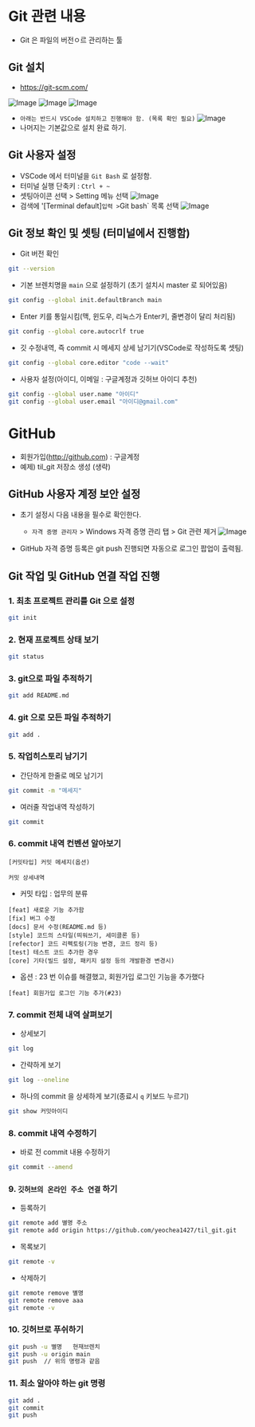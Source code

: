 # Git 관련 내용

- Git 은 파일의 버전ㅇ르 관리하는 툴

## Git 설치

- https://git-scm.com/

![Image](https://github.com/user-attachments/assets/f7e46368-8fe7-4ed5-b2f4-063a34047481)
![Image](https://github.com/user-attachments/assets/353d2b02-6678-42e9-8414-523238a09043)
![Image](https://github.com/user-attachments/assets/4d34e225-6522-4afa-b079-ab8b2ebf76d4)

- `아래는 반드시 VSCode 설치하고 진행해야 함. (목록 확인 필요)`
  ![Image](https://github.com/user-attachments/assets/c111e424-2037-40a2-8f80-04e29181e432)
- 나머지는 기본값으로 설치 완료 하기.

## Git 사용자 설정

- VSCode 에서 터미널을 `Git Bash` 로 설정함.
- 터미널 실행 단축키 : `Ctrl + ~`
- 셋팅아이콘 선택 > Setting 메뉴 선택
  ![Image](https://github.com/user-attachments/assets/67bb5500-6afd-46ec-9a3b-348b376ed0b5)
- 검색에 '[Terminal default]`입력 >`Git bash` 목록 선택
  ![Image](https://github.com/user-attachments/assets/81566123-8a17-495c-affd-b3d5536aec49)

## Git 정보 확인 및 셋팅 (터미널에서 진행함)

- Git 버전 확인

```bash
git --version
```

- 기본 브렌치명을 `main` 으로 설정하기 (초기 설치시 master 로 되어있음)

```bash
git config --global init.defaultBranch main
```

- Enter 키를 통일시킴(맥, 윈도우, 리눅스가 Enter키, 줄변경이 달리 처리됨)

```bash
git config --global core.autocrlf true
```

- 깃 수정내역, 즉 commit 시 메세지 상세 남기기(VSCode로 작성하도록 셋팅)

```bash
git config --global core.editor "code --wait"
```

- 사용자 설정(아이디, 이메일 : 구글계정과 깃허브 아이디 추천)

```bash
git config --global user.name "아이디"
git config --global user.email "아이디@gmail.com"
```

# GitHub

- 회원가입(http://github.com) : 구글계정
- 예제) til_git 저장소 생성 (생략)

## GitHub 사용자 계정 보안 설정

- 초기 설정시 다음 내용을 필수로 확인한다.

  - `자격 증명 관리자` > Windows 자격 증명 관리 탭 > Git 관련 제거
    ![Image](https://github.com/user-attachments/assets/c1ec3dbb-88a2-4cba-bf21-bfcbe92b7552)

- GitHub 자격 증명 등록은 git push 진행되면 자동으로 로그인 팝업이 출력됨.

## Git 작업 및 GitHub 연결 작업 진행

### 1. 최초 프로젝트 관리를 Git 으로 설정

```bash
git init
```

### 2. 현재 프로젝트 상태 보기

```bash
git status
```

### 3. git으로 파일 추적하기

```bash
git add README.md
```

### 4. git 으로 모든 파일 추적하기

```bash
git add .
```

### 5. 작업히스토리 남기기

- 간단하게 한줄로 메모 남기기

```bash
git commit -m "메세지"
```

- 여러줄 작업내역 작성하기

```bash
git commit
```

### 6. commit 내역 컨벤션 알아보기

```
[커밋타입] 커밋 메세지(옵션)

커밋 상세내역

```

- 커밋 타입 : 업무의 분류

```
[feat] 새로운 기능 추가함
[fix] 버그 수정
[docs] 문서 수정(README.md 등)
[style] 코드의 스타일(띄워쓰기, 세미클론 등)
[refector] 코드 리펙토링(기능 변경, 코드 정리 등)
[test] 테스트 코드 추가한 경우
[core] 기타(빌드 설정, 패키지 설정 등의 개발환경 변경시)
```

- 옵션 : 23 번 이슈를 해결했고, 회원가입 로그인 기능을 추가했다

```
[feat] 회원가입 로그인 기능 추가(#23)
```

### 7. commit 전체 내역 살펴보기

- 상세보기

```bash
git log
```

- 간략하게 보기

```bash
git log --oneline
```

- 하나의 commit 을 상세하게 보기(종료시 `q` 키보드 누르기)

```bash
git show 커밋아이디
```

### 8. commit 내역 수정하기

- 바로 전 commit 내용 수정하기

```bash
git commit --amend
```

### 9. `깃허브의 온라인 주소 연결` 하기

- 등록하기

```bash
git remote add 별명 주소
git remote add origin https://github.com/yeochea1427/til_git.git
```

<!-- 깃허브 사이트에서 주소 확인하고 복사하기 -->

- 목록보기

```bash
git remote -v
```

- 삭제하기

```bash
git remote remove 별명
git remote remove aaa
git remote -v
```

### 10. 깃허브로 푸쉬하기

```bash
git push -u 별명   현재브렌치
git push -u origin main
git push  // 위의 명령과 같음
```

<!-- 깃허브에서 복사하기 -->

### 11. 최소 알아야 하는 git 명령

```bash
git add .
git commit
git push
```
